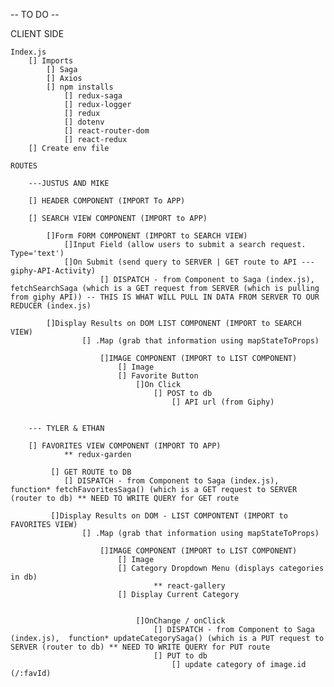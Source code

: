 -- TO DO --

CLIENT SIDE

    Index.js
        [] Imports
            [] Saga 
            [] Axios
            [] npm installs 
                [] redux-saga
                [] redux-logger
                [] redux
                [] dotenv
                [] react-router-dom
                [] react-redux
        [] Create env file
    
    ROUTES
    
        ---JUSTUS AND MIKE

        [] HEADER COMPONENT (IMPORT To APP) 

        [] SEARCH VIEW COMPONENT (IMPORT to APP)

            []Form FORM COMPONENT (IMPORT to SEARCH VIEW)
                []Input Field (allow users to submit a search request. Type='text')
                []On Submit (send query to SERVER | GET route to API --- giphy-API-Activity)
                        [] DISPATCH - from Component to Saga (index.js), fetchSearchSaga (which is a GET request from SERVER (which is pulling from giphy API)) -- THIS IS WHAT WILL PULL IN DATA FROM SERVER TO OUR REDUCER (index.js)

            []Display Results on DOM LIST COMPONENT (IMPORT to SEARCH VIEW)
                    [] .Map (grab that information using mapStateToProps)

                        []IMAGE COMPONENT (IMPORT to LIST COMPONENT)
                            [] Image
                            [] Favorite Button
                                []On Click
                                    [] POST to db
                                        [] API url (from Giphy)
                                        

        --- TYLER & ETHAN

        [] FAVORITES VIEW COMPONENT (IMPORT TO APP)
                ** redux-garden
        
             [] GET ROUTE to DB
                [] DISPATCH - from Component to Saga (index.js),  function* fetchFavoritesSaga() (which is a GET request to SERVER (router to db) ** NEED TO WRITE QUERY for GET route

             []Display Results on DOM - LIST COMPONTENT (IMPORT to FAVORITES VIEW)
                    [] .Map (grab that information using mapStateToProps)

                        []IMAGE COMPONENT (IMPORT to LIST COMPONENT)
                            [] Image
                            [] Category Dropdown Menu (displays categories in db)
                                    ** react-gallery
                            [] Display Current Category
                            

                                []OnChange / onClick
                                    [] DISPATCH - from Component to Saga (index.js),  function* updateCategorySaga() (which is a PUT request to SERVER (router to db) ** NEED TO WRITE QUERY for PUT route
                                    [] PUT to db
                                        [] update category of image.id (/:favId)








